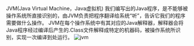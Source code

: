 JVM(Java Virtual Machine，Java虚拟机)
我们编写出的Java程序，是不能够被操作系统所直接识别的，由JVM负责把程序翻译给系统“听”，告诉它我们的程序需要做什么操作。 
JVM在每个操作系统中有其对应的Java解释器，解释器会将Java程序经过编译后产生的.Class文件解释成特定的机器码，被操作系统所识别，实现一次编译到处运行。
![jvm](https://img-blog.csdn.net/20170219101200204?watermark/2/text/aHR0cDovL2Jsb2cuY3Nkbi5uZXQveTUwNTc3MjE0Ng==/font/5a6L5L2T/fontsize/400/fill/I0JBQkFCMA==/dissolve/70/gravity/SouthEast)
